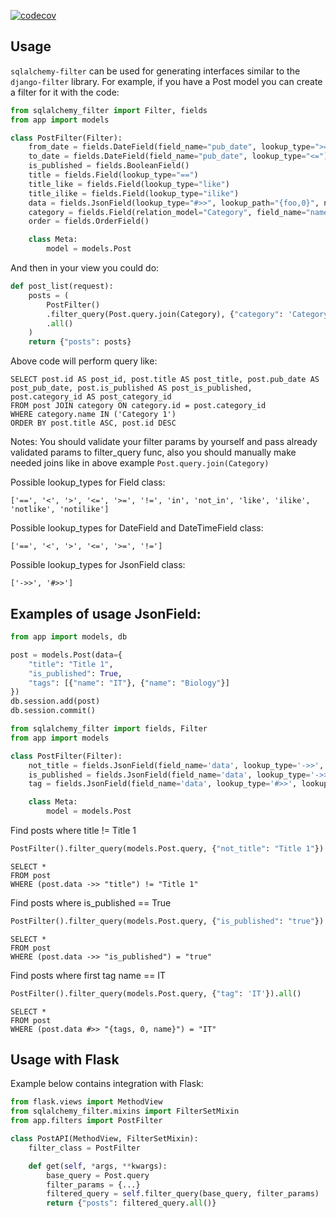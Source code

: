 [![codecov](https://codecov.io/gh/vladarefiev/sqlalchemy-filter/branch/master/graph/badge.svg)](https://codecov.io/gh/vladarefiev/sqlalchemy-filter)

Usage
-----

`sqlalchemy-filter` can be used for generating interfaces similar to the `django-filter`
library. For example, if you have a Post model you can create a
filter for it with the code:

```python
from sqlalchemy_filter import Filter, fields
from app import models

class PostFilter(Filter):
    from_date = fields.DateField(field_name="pub_date", lookup_type=">=")
    to_date = fields.DateField(field_name="pub_date", lookup_type="<=")
    is_published = fields.BooleanField()
    title = fields.Field(lookup_type="==")
    title_like = fields.Field(lookup_type="like")
    title_ilike = fields.Field(lookup_type="ilike")
    data = fields.JsonField(lookup_type="#>>", lookup_path="{foo,0}", not_equal=True)
    category = fields.Field(relation_model="Category", field_name="name", lookup_type="in")
    order = fields.OrderField()

    class Meta:
        model = models.Post
```

And then in your view you could do:

```python
def post_list(request):
    posts = (
        PostFilter()
        .filter_query(Post.query.join(Category), {"category": 'Category 1', 'order': 'title,-id'})
        .all()
    )
    return {"posts": posts}

```    
Above code will perform query like:
```postgresql
SELECT post.id AS post_id, post.title AS post_title, post.pub_date AS post_pub_date, post.is_published AS post_is_published, post.category_id AS post_category_id 
FROM post JOIN category ON category.id = post.category_id 
WHERE category.name IN ('Category 1')
ORDER BY post.title ASC, post.id DESC
```
Notes:
    You should validate your filter params by yourself and pass already validated params to filter_query func, 
    also you should manually make needed joins like in above example ``Post.query.join(Category)``

Possible lookup_types for Field class:

``
['==', '<', '>', '<=', '>=', '!=', 'in', 'not_in', 'like', 'ilike', 'notlike', 'notilike']
``

Possible lookup_types for DateField and DateTimeField class:

``
['==', '<', '>', '<=', '>=', '!=']
``

Possible lookup_types for JsonField class:

``
['->>', '#>>']
``

Examples of usage JsonField:
--------------------------------

```python
from app import models, db

post = models.Post(data={
    "title": "Title 1",
    "is_published": True, 
    "tags": [{"name": "IT"}, {"name": "Biology"}]
})
db.session.add(post)
db.session.commit()
```

```python
from sqlalchemy_filter import fields, Filter
from app import models

class PostFilter(Filter):
    not_title = fields.JsonField(field_name='data', lookup_type='->>', lookup_path='title', not_equal=True)
    is_published = fields.JsonField(field_name='data', lookup_type='->>', lookup_path='is_published')
    tag = fields.JsonField(field_name='data', lookup_type='#>>', lookup_path='{tags, 0, name}')

    class Meta:
        model = models.Post
```

Find posts where title != Title 1

```python
PostFilter().filter_query(models.Post.query, {"not_title": "Title 1"}).all()
```

```postgresql
SELECT *
FROM post 
WHERE (post.data ->> "title") != "Title 1"
```

Find posts where is_published == True

```python
PostFilter().filter_query(models.Post.query, {"is_published": "true"}).all()
```

```postgresql
SELECT *
FROM post 
WHERE (post.data ->> "is_published") = "true"
```

Find posts where first tag name == IT

```python
PostFilter().filter_query(models.Post.query, {"tag": 'IT'}).all()
```

```postgresql
SELECT *
FROM post 
WHERE (post.data #>> "{tags, 0, name}") = "IT"
```

Usage with Flask
--------------------------------

Example below contains integration with Flask:

```python
from flask.views import MethodView
from sqlalchemy_filter.mixins import FilterSetMixin
from app.filters import PostFilter

class PostAPI(MethodView, FilterSetMixin):
    filter_class = PostFilter

    def get(self, *args, **kwargs):
        base_query = Post.query
        filter_params = {...}
        filtered_query = self.filter_query(base_query, filter_params)
        return {"posts": filtered_query.all()}
```

